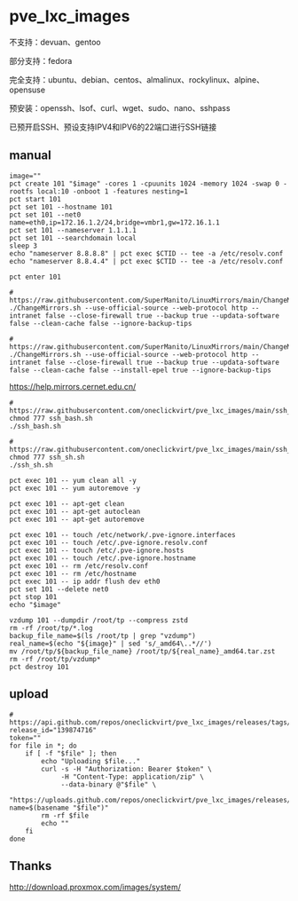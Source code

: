 # pve_lxc_images

不支持：devuan、gentoo

部分支持：fedora

完全支持：ubuntu、debian、centos、almalinux、rockylinux、alpine、opensuse

预安装：openssh、lsof、curl、wget、sudo、nano、sshpass

已预开启SSH、预设支持IPV4和IPV6的22端口进行SSH链接

## manual 

```shell
image=""
pct create 101 "$image" -cores 1 -cpuunits 1024 -memory 1024 -swap 0 -rootfs local:10 -onboot 1 -features nesting=1
pct start 101
pct set 101 --hostname 101
pct set 101 --net0 name=eth0,ip=172.16.1.2/24,bridge=vmbr1,gw=172.16.1.1
pct set 101 --nameserver 1.1.1.1
pct set 101 --searchdomain local
sleep 3
echo "nameserver 8.8.8.8" | pct exec $CTID -- tee -a /etc/resolv.conf
echo "nameserver 8.8.4.4" | pct exec $CTID -- tee -a /etc/resolv.conf
```

```shell
pct enter 101
```

```shell
# https://raw.githubusercontent.com/SuperManito/LinuxMirrors/main/ChangeMirrors.sh
./ChangeMirrors.sh --use-official-source --web-protocol http --intranet false --close-firewall true --backup true --updata-software false --clean-cache false --ignore-backup-tips
```

```shell
# https://raw.githubusercontent.com/SuperManito/LinuxMirrors/main/ChangeMirrors.sh
./ChangeMirrors.sh --use-official-source --web-protocol http --intranet false --close-firewall true --backup true --updata-software false --clean-cache false --install-epel true --ignore-backup-tips
```

https://help.mirrors.cernet.edu.cn/

```shell
# https://raw.githubusercontent.com/oneclickvirt/pve_lxc_images/main/ssh_bash.sh
chmod 777 ssh_bash.sh
./ssh_bash.sh
```

```shell
# https://raw.githubusercontent.com/oneclickvirt/pve_lxc_images/main/ssh_sh.sh
chmod 777 ssh_sh.sh
./ssh_sh.sh
```

```shell
pct exec 101 -- yum clean all -y
pct exec 101 -- yum autoremove -y
```

```shell
pct exec 101 -- apt-get clean
pct exec 101 -- apt-get autoclean
pct exec 101 -- apt-get autoremove
```

```shell
pct exec 101 -- touch /etc/network/.pve-ignore.interfaces
pct exec 101 -- touch /etc/.pve-ignore.resolv.conf
pct exec 101 -- touch /etc/.pve-ignore.hosts
pct exec 101 -- touch /etc/.pve-ignore.hostname
pct exec 101 -- rm /etc/resolv.conf
pct exec 101 -- rm /etc/hostname
pct exec 101 -- ip addr flush dev eth0
pct set 101 --delete net0
pct stop 101
echo "$image"
```

```shell
vzdump 101 --dumpdir /root/tp --compress zstd
rm -rf /root/tp/*.log
backup_file_name=$(ls /root/tp | grep "vzdump")
real_name=$(echo "${image}" | sed 's/_amd64\..*//')
mv /root/tp/${backup_file_name} /root/tp/${real_name}_amd64.tar.zst
rm -rf /root/tp/vzdump*
pct destroy 101
```

## upload

```
# https://api.github.com/repos/oneclickvirt/pve_lxc_images/releases/tags/images
release_id="139874716"
token=""
for file in *; do
    if [ -f "$file" ]; then
        echo "Uploading $file..."
        curl -s -H "Authorization: Bearer $token" \
             -H "Content-Type: application/zip" \
             --data-binary @"$file" \
             "https://uploads.github.com/repos/oneclickvirt/pve_lxc_images/releases/$release_id/assets?name=$(basename "$file")"
        rm -rf $file
        echo ""
    fi
done
```

## Thanks 

http://download.proxmox.com/images/system/
